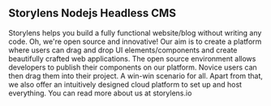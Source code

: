 ## Storylens Nodejs Headless CMS

Storylens helps you build a fully functional website/blog without writing any code. Oh, we're open source and innovative! Our aim is to create a platform where users can drag and drop UI elements/components and create beautifully crafted web applications. The open source environment allows developers to publish their components on our platform. Novice users can then drag them into their project. A win-win scenario for all. Apart from that, we also offer an intuitively designed cloud platform to set up and host everything. You can read more about us at storylens.io
